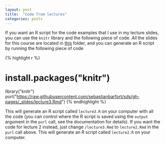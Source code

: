 ```yaml
---
layout: post
title:  "Code from lectures"
categories: posts
---
```


If you want an R script for the code examples that I use in my lecture slides, you can use the `knitr` library and the following piece of code. *All* the slides for this course are located in [this](https://github.com/sebastianbarfort/sds/tree/gh-pages/_slides) folder, and you can generate an R script by running the following piece of code

{% highlight r %}
# install.packages("knitr")
library("knitr")
purl("https://raw.githubusercontent.com/sebastianbarfort/sds/gh-pages/_slides/lecture3.Rmd")
{% endhighlight %}

This will generate an R script called `lecture3.R` on your computer with all the code (you can control where the R script is saved using the `output` argument in the `purl` call, see the documentation for details). If you want the code for lecture 2 instead, just change `/lecture3.Rmd` to `lecture2.Rmd` in the `purl` call above. This will generate an R script called `lecture2.R` on your computer.

